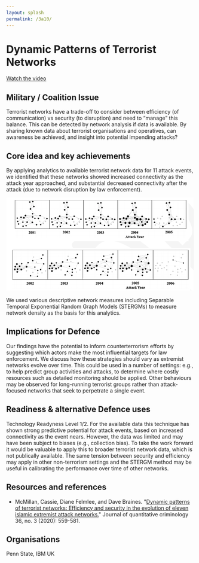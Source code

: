 ```yaml
---
layout: splash
permalink: /3a10/
---
```


# Dynamic Patterns of Terrorist Networks

[Watch the video](https://ibm.box.com/v/Showcase-3a10-video)

## Military / Coalition Issue
Terrorist networks have a trade-off to consider between efficiency (of communication) vs security (to disruption) and need to “manage” this balance. This can be detected by network analysis if data is available. By sharing known data about terrorist organisations and operatives, can awareness be achieved, and insight into potential impending attacks?

## Core idea and key achievements
By applying analytics to available terrorist network data for 11 attack events, we identified that these networks showed increased connectivity as the attack year approached, and substantial decreased connectivity after the attack (due to network disruption by law enforcement).

![image info](/dais/achievements/images/3a10-fig1.png)

We used various descriptive network measures including Separable Temporal Exponential Random Graph Models (STERGMs) to measure network density as the basis for this analytics.

## Implications for Defence
Our findings have the potential to inform counterterrorism efforts by suggesting which actors make the most influential targets for law enforcement. We discuss how these strategies should vary as extremist networks evolve over time. This could be used in a number of settings: e.g., to help predict group activities and attacks, to determine where costly resources such as detailed monitoring should be applied. Other behaviours may be observed for long-running terrorist groups rather than attack-focused networks that seek to perpetrate a single event.

## Readiness & alternative Defence uses
Technology Readyness Level 1/2. For the available data this technique has shown strong predictive potential for attack events, based on increased connectivity as the event nears.  However, the data was limited and may have been subject to biases (e.g., collection bias). To take the work forward it would be valuable to apply this to broader terrorist network data, which is not publically available.
The same tension between security and efficiency may apply in other non-terrorism settings and the STERGM method may be useful in calibrating the performance over time of other networks.


<!-- ![image info](/dais/achievements/images/1a02_figure1.jpg) -->

## Resources and references
* McMillan, Cassie, Diane Felmlee, and Dave Braines. "[Dynamic patterns of terrorist networks: Efficiency and security in the evolution of eleven islamic extremist attack networks.](/doc-4707)" Journal of quantitative criminology 36, no. 3 (2020): 559-581.

## Organisations
Penn State, IBM UK


